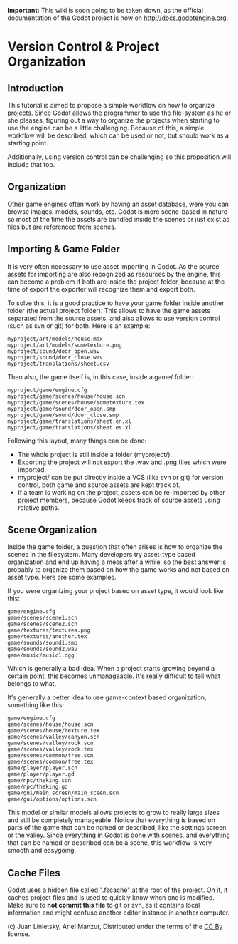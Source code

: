 **Important:** This wiki is soon going to be taken down, as the official documentation of the Godot project is now on http://docs.godotengine.org.

# Version Control & Project Organization

## Introduction

This tutorial is aimed to propose a simple workflow on how to organize projects. Since Godot allows the programmer to use the file-system as he or she pleases, figuring out a way to organize the projects when starting to use the engine can be a little challenging. Because of this, a simple workflow will be described, which can be used or not, but should work as a starting point.

Additionally, using version control can be challenging so this proposition will include that too.

## Organization

Other game engines often work by having an asset database, were you can browse images, models, sounds, etc. Godot is more scene-based in nature so most of the time the assets are bundled inside the scenes or just exist as files but are referenced from scenes.

## Importing & Game Folder

It is very often necessary to use asset importing in Godot. As the source assets for importing are also recognized as resources by the engine, this can become a problem if both are inside the project folder, because at the time of export the exporter will recognize them and export both.

To solve this, it is a good practice to have your game folder inside another folder (the actual project folder). This allows to have the game assets separated from the source assets, and also allows to use version control (such as svn or git) for both. Here is an example:

```
myproject/art/models/house.max
myproject/art/models/sometexture.png
myproject/sound/door_open.wav
myproject/sound/door_close.wav
myproject/translations/sheet.csv
```
Then also, the game itself is, in this case, inside a game/ folder:
```
myproject/game/engine.cfg
myproject/game/scenes/house/house.scn
myproject/game/scenes/house/sometexture.tex
myproject/game/sound/door_open.smp
myproject/game/sound/door_close.smp
myproject/game/translations/sheet.en.xl
myproject/game/translations/sheet.es.xl
```

Following this layout, many things can be done:

* The whole project is still inside a folder (myproject/).
* Exporting the project will not export the .wav and .png files which were imported.
* myproject/ can be put directly inside a VCS (like svn or git) for version control, both game and source assets are kept track of.
* If a team is working on the project, assets can be re-imported by other project members, because Godot keeps track of source assets using relative paths. 

## Scene Organization

Inside the game folder, a question that often arises is how to organize the scenes in the filesystem. Many developers try asset-type based organization and end up having a mess after a while, so the best answer is probably to organize them based on how the game works and not based on asset type. Here are some examples.

If you were organizing your project based on asset type, it would look like this:

```
game/engine.cfg
game/scenes/scene1.scn
game/scenes/scene2.scn
game/textures/texturea.png
game/textures/another.tex
game/sounds/sound1.smp
game/sounds/sound2.wav
game/music/music1.ogg
```

Which is generally a bad idea. When a project starts growing beyond a certain point, this becomes unmanageable. It's really difficult to tell what belongs to what.

It's generally a better idea to use game-context based organization, something like this:

```
game/engine.cfg
game/scenes/house/house.scn
game/scenes/house/texture.tex
game/scenes/valley/canyon.scn
game/scenes/valley/rock.scn
game/scenes/valley/rock.tex
game/scenes/common/tree.scn
game/scenes/common/tree.tex
game/player/player.scn
game/player/player.gd
game/npc/theking.scn
game/npc/theking.gd
game/gui/main_screen/main_sceen.scn
game/gui/options/options.scn
```

This model or similar models allows projects to grow to really large sizes and still be completely manageable. Notice that everything is based on parts of the game that can be named or described, like the settings screen or the valley. Since everything in Godot is done with scenes, and everything that can be named or described can be a scene, this workflow is very smooth and easygoing.

## Cache Files

Godot uses a hidden file called ".fscache" at the root of the project. On it, it caches project files and is used to quickly know when one is modified. Make sure to **not commit this file** to git or svn, as it contains local information and might confuse another editor instance in another computer.

(c) Juan Linietsky, Ariel Manzur, Distributed under the terms of the [CC By](https://creativecommons.org/licenses/by/3.0/legalcode) license.
